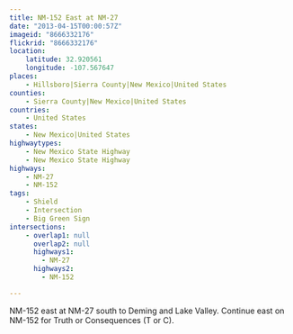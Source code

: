 ```yaml
---
title: NM-152 East at NM-27
date: "2013-04-15T00:00:57Z"
imageid: "8666332176"
flickrid: "8666332176"
location:
    latitude: 32.920561
    longitude: -107.567647
places:
    - Hillsboro|Sierra County|New Mexico|United States
counties:
    - Sierra County|New Mexico|United States
countries:
    - United States
states:
    - New Mexico|United States
highwaytypes:
    - New Mexico State Highway
    - New Mexico State Highway
highways:
    - NM-27
    - NM-152
tags:
    - Shield
    - Intersection
    - Big Green Sign
intersections:
    - overlap1: null
      overlap2: null
      highways1:
        - NM-27
      highways2:
        - NM-152

---
```

NM-152 east at NM-27 south to Deming and Lake Valley.  Continue east on NM-152 for Truth or Consequences (T or C).